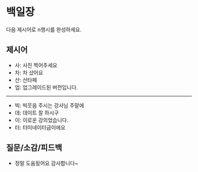 # 백일장
다음 제시어로 n행시를 완성하세요.

## 제시어
- 사: 사진 찍어주세요
- 차: 차 샀어요
- 산: 산타페
- 업: 업그레이드된 버전입니다.
---
- 빅: 빅웃음 주시는 강사님 주말에
- 데: 데이트 잘 하시구
- 이: 이로운 강의었습니다.
- 터: 터미네이터급이에요

## 질문/소감/피드백
- 정말 도움됬어요 감사합니다~